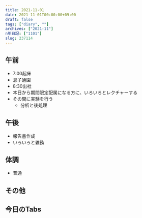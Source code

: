 ```yaml
---
title: 2021-11-01
date: 2021-11-01T00:00:00+09:00
draft: false
tags: ["diary", ""]
archives: ["2021-11"]
n年日記: ["1101"]
slug: 237114
---
```

## 午前
- 7:00起床
- 息子通園
- 8:30出社
- 本日から期間限定配属になる方に、いろいろとレクチャーする
- その間に実験を行う
  - 分析と後処理
## 午後
- 報告書作成
- いろいろと雑務
## 体調
- 普通
## その他
## 今日のTabs